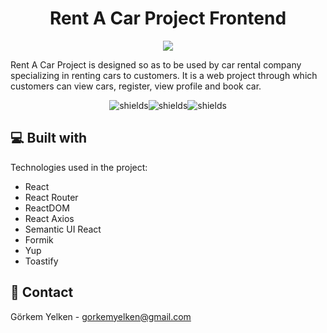 <h1 align="center" id="title">Rent A Car Project Frontend</h1>

<p align="center">
  <img src="https://user-images.githubusercontent.com/60850092/189976787-93286ac4-8e57-4019-99c4-7194bdc78491.png">
</p>
  
<p>Rent A Car Project is designed so as to be used by car rental company specializing in renting cars to customers. It is a web project through which customers can view cars, register, view profile and book car.</p>

<p align="center"><img src="https://img.shields.io/github/issues/gorkemyelken/RentACar-Frontend" alt="shields"><img src="https://img.shields.io/github/forks/gorkemyelken/RentACar-Frontend" alt="shields"><img src="https://img.shields.io/github/stars/gorkemyelken/RentACar-Frontend" alt="shields"></p>

  
  
<h2>💻 Built with</h2>

Technologies used in the project:

*   React
*   React Router
*   ReactDOM
*   React Axios
*   Semantic UI React
*   Formik
*   Yup
*   Toastify

<h2>📧 Contact</h2>

Görkem Yelken - [gorkemyelken@gmail.com](mailto:gorkemyelken@gmail.com)
